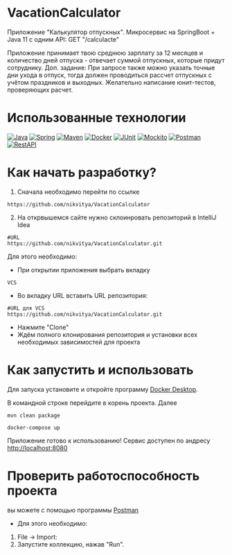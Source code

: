 # VacationCalculator

Приложение "Калькулятор отпускных".
Микросервис на SpringBoot + Java 11 c одним API:
GET "/calculacte"

Приложение принимает твою среднюю зарплату за 12 месяцев и количество дней отпуска - отвечает суммой отпускных, которые придут сотруднику.
Доп. задание: При запросе также можно указать точные дни ухода в отпуск, тогда должен проводиться рассчет отпускных с учётом праздников и выходных.
Желательно написание юнит-тестов, проверяющих расчет.

# Использованные технологии
[![Java](https://img.shields.io/badge/-Java%2011-F29111?style=for-the-badge&logo=java&logoColor=e38873)](https://www.oracle.com/java/)
[![Spring](https://img.shields.io/badge/-Spring%20Boot%202.7.10-6AAD3D?style=for-the-badge&logo=spring&logoColor=90fd87)](https://spring.io/projects/spring-framework)
[![Maven](https://img.shields.io/badge/-Maven-7D2675?style=for-the-badge&logo=apache&logoColor=e38873)](https://maven.apache.org/)
[![Docker](https://img.shields.io/badge/docker-%230db7ed.svg?style=for-the-badge&logo=docker&logoColor=white)](https://www.docker.com/)
[![JUnit](https://img.shields.io/badge/JUnit%205-6CA315?style=for-the-badge&logo=JUnit&logoColor=white)](https://junit.org/junit5/docs/current/user-guide/)
[![Mockito](https://img.shields.io/badge/-mockito%204.5.1-6CA315?style=for-the-badge&logo=mockito&logoColor=90fd87)](https://site.mockito.org/)
[![Postman](https://img.shields.io/badge/Postman-FF6C37?style=for-the-badge&logo=postman&logoColor=white)](https://www.postman.com/)
[![RestAPI](https://img.shields.io/badge/-rest%20api-007EC0?style=for-the-badge&logo=restapi&logoColor=275ecf)](https://restfulapi.net/)

# Как начать разработку?

1. Сначала необходимо перейти по ссылке
```shell
https://github.com/nikvitya/VacationCalculator
```
2. На открвышемся сайте нужно склоинровать репозиторий в IntelliJ Idea
```shell
#URL
https://github.com/nikvitya/VacationCalculator.git
```
Для этого необходимо:
* При открытии приложения выбрать вкладку
```shell
VCS
```
* Во вкладку URL вставить URL репозитория:
```shell
#URL для VCS
https://github.com/nikvitya/VacationCalculator.git
```
* Нажмите "Clone"
* Ждём полного клонирования репозитория и установки всех необходимых зависимостей для проекта

# Как запустить и использовать
Для запуска установите и откройте программу [Docker Desktop](https://www.docker.com/products/docker-desktop/).

В командной строке перейдите в корень проекта. Далее
   ```
mvn clean package
   ```
   ```
docker-compose up
   ```
Приложение готово к использованию! Сервис доступен по андресу [http://localhost:8080](http://localhost:8080)

# Проверить работоспособность проекта
вы можете с помощью программы [Postman](https://www.postman.com/downloads/)
* Для этого необходимо:
1. File -> Import:
2. Запустите коллекцию, нажав "Run".
